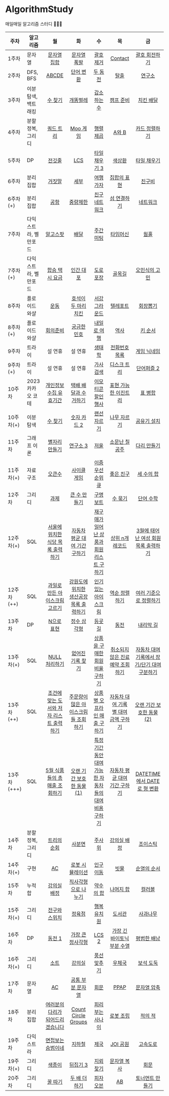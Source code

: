 # AlgorithmStudy

매일매일 알고리즘 스터디 👩‍💻🔥

| 주차        | 알고리즘             |                                                     월                                                      |                                                     화                                                     |                                                            수                                                            |                                                    목                                                    |                                                        금                                                        |
| ----------- | -------------------- | :---------------------------------------------------------------------------------------------------------: | :--------------------------------------------------------------------------------------------------------: | :----------------------------------------------------------------------------------------------------------------------: | :------------------------------------------------------------------------------------------------------: | :--------------------------------------------------------------------------------------------------------------: |
| 1주차       | 문자열               |                            [문자열 집합](https://www.acmicpc.net/problem/14425)                             |                            [문자열 폭발](https://www.acmicpc.net/problem/9935)                             |                                    [괄호 제거](https://www.acmicpc.net/problem/2800)                                     |                             [Contact](https://www.acmicpc.net/problem/1013)                              |                 [괄호 회전하기](https://school.programmers.co.kr/learn/courses/30/lessons/76502)                 |
| 2주차       | DFS, BFS             |                               [ABCDE](https://www.acmicpc.net/problem/13023)                                |                [단어 변환](https://school.programmers.co.kr/learn/courses/30/lessons/43163)                |                                     [두 동전](https://www.acmicpc.net/problem/16197)                                     |                               [탈출](https://www.acmicpc.net/problem/3055)                               |                                 [연구소](https://www.acmicpc.net/problem/14502)                                  |
| 3주차       | 이분탐색, 백트래킹   |                               [수 찾기](https://www.acmicpc.net/problem/1920)                               |                              [개똥벌레](https://www.acmicpc.net/problem/3020)                              |                                   [감소하는 수](https://www.acmicpc.net/problem/1038)                                    |                            [캠프 준비](https://www.acmicpc.net/problem/16938)                            |                                [치킨 배달](https://www.acmicpc.net/problem/15686)                                |
| 4주차       | 분할정복, 그리디     |                              [쿼드 트리](https://www.acmicpc.net/problem/1992)                              |                              [Moo 게임](https://www.acmicpc.net/problem/5904)                              |                                    [행렬 제곱](https://www.acmicpc.net/problem/10830)                                    |                              [A와 B](https://www.acmicpc.net/problem/12904)                              |                              [카드 정렬하기](https://www.acmicpc.net/problem/1715)                               |
| 5주차       | DP                   |                               [전깃줄](https://www.acmicpc.net/problem/2565)                                |                                [LCS](https://www.acmicpc.net/problem/9251)                                 |                                  [타일 채우기 3](https://www.acmicpc.net/problem/14852)                                  |                              [색상환](https://www.acmicpc.net/problem/2482)                              |                               [타일 채우기](https://www.acmicpc.net/problem/2133)                                |
| 6주차       | 분리집합             |                               [거짓말](https://www.acmicpc.net/problem/1043)                                |                               [세부](https://www.acmicpc.net/problem/13905)                                |                                    [여행 가자](https://www.acmicpc.net/problem/1976)                                     |                           [집합의 표현](https://www.acmicpc.net/problem/1717)                            |                                 [친구비](https://www.acmicpc.net/problem/16562)                                  |
| 6주차(+)    | 분리집합             |                                [공항](https://www.acmicpc.net/problem/10775)                                |                              [중량제한](https://www.acmicpc.net/problem/1939)                              |                                  [친구 네트워크](https://www.acmicpc.net/problem/4195)                                   |              [섬 연결하기](https://school.programmers.co.kr/learn/courses/30/lessons/42861)              |                   [네트워크](https://school.programmers.co.kr/learn/courses/30/lessons/43162)                    |
| 7주차       | 다익스트라, 벨만포드 |                              [알고스팟](https://www.acmicpc.net/problem/1261)                               |                  [배달](https://school.programmers.co.kr/learn/courses/30/lessons/12978)                   |                                    [주간 미팅](https://www.acmicpc.net/problem/12834)                                    |                            [타임머신](https://www.acmicpc.net/problem/11657)                             |                                   [웜홀](https://www.acmicpc.net/problem/1865)                                   |
| 7주차(+)    | 다익스트라, 벨만포드 |              [합승 택시 요금](https://school.programmers.co.kr/learn/courses/30/lessons/72413)              |                             [인간 대포](https://www.acmicpc.net/problem/10473)                             |                                    [도로 포장](https://www.acmicpc.net/problem/1162)                                     |                              [골목길](https://www.acmicpc.net/problem/1738)                              |                              [오민식의 고민](https://www.acmicpc.net/problem/1219)                               |
| 8주차       | 플로이드와샬         |                                [운동](https://www.acmicpc.net/problem/1956)                                 |                        [호석이 두 마리 치킨](https://www.acmicpc.net/problem/21278)                        |                                  [서강그라운드](https://www.acmicpc.net/problem/14938)                                   |                            [텔레포트](https://www.acmicpc.net/problem/16958)                             |                                 [회장뽑기](https://www.acmicpc.net/problem/2660)                                 |
| 8주차(+)    | 플로이드와샬         |                              [회의준비](https://www.acmicpc.net/problem/2610)                               |                            [궁금한 민호](https://www.acmicpc.net/problem/1507)                             |                                   [내일로 여행](https://www.acmicpc.net/problem/13168)                                   |                               [역사](https://www.acmicpc.net/problem/1613)                               |                                 [키 순서](https://www.acmicpc.net/problem/2458)                                  |
| 9주차       | 트라이               |                                                   설 연휴                                                   |                                                  설 연휴                                                   |                                      [생태학](https://www.acmicpc.net/problem/4358)                                      |                          [전화번호 목록](https://www.acmicpc.net/problem/5052)                           |                               [게임 닉네임](https://www.acmicpc.net/problem/16934)                               |
| 9주차(+)    | 트라이               |                                                   설 연휴                                                   |                                                  설 연휴                                                   |                       [가사 검색](https://school.programmers.co.kr/learn/courses/30/lessons/60060)                       |                           [디스크 트리](https://www.acmicpc.net/problem/7432)                            |                               [단어퍼즐 2](https://www.acmicpc.net/problem/13502)                                |
| 10주차      | 2023 카카오 코테     |         [개인정보 수집 유효기간](https://school.programmers.co.kr/learn/courses/30/lessons/150370)          |          [택배 배달과 수거하기](https://school.programmers.co.kr/learn/courses/30/lessons/150369)          |                  [이모티콘 할인행사](https://school.programmers.co.kr/learn/courses/30/lessons/150368)                   |         [표현 가능한 이진트리](https://school.programmers.co.kr/learn/courses/30/lessons/150367)         |                   [표 병합](https://school.programmers.co.kr/learn/courses/30/lessons/150366)                    |
| 10주차(+)   | 이분탐색             |                               [수 찾기](https://www.acmicpc.net/problem/1920)                               |                            [숫자 카드 2](https://www.acmicpc.net/problem/10816)                            |                                   [랜선 자르기](https://www.acmicpc.net/problem/1654)                                    |                           [나무 자르기](https://www.acmicpc.net/problem/2805)                            |                               [공유기 설치](https://www.acmicpc.net/problem/2110)                                |
| 11주차      | 그래프 이론          |                            [별자리 만들기](https://www.acmicpc.net/problem/4386)                            |                             [연구소 3](https://www.acmicpc.net/problem/17142)                              |                                      [저울](https://www.acmicpc.net/problem/10159)                                       |                          [소문난 칠공주](https://www.acmicpc.net/problem/1941)                           |                               [다리 만들기](https://www.acmicpc.net/problem/2146)                                |
| 11주차(+)   | 자료구조             |                               [오큰수](https://www.acmicpc.net/problem/17298)                               |                            [사이클 게임](https://www.acmicpc.net/problem/20040)                            |                                 [이중 우선순위 큐](https://www.acmicpc.net/problem/7662)                                 |                            [좋은 친구](https://www.acmicpc.net/problem/3078)                             |                                [세 수의 합](https://www.acmicpc.net/problem/2295)                                |
| 12주차      | 그리디               |                                [과제](https://www.acmicpc.net/problem/13904)                                |              [큰 수 만들기](https://school.programmers.co.kr/learn/courses/30/lessons/42883)               |                       [구명보트](https://school.programmers.co.kr/learn/courses/30/lessons/42885)                        |                             [수 묶기](https://www.acmicpc.net/problem/1744)                              |                                [단어 수학](https://www.acmicpc.net/problem/1339)                                 |
| 12주차(+)   | SQL                  |    [서울에 위치한 식당 목록 출력하기](https://school.programmers.co.kr/learn/courses/30/lessons/131118)     |      [자동차 평균 대여 기간 구하기](https://school.programmers.co.kr/learn/courses/30/lessons/157342)      |      [재구매가 일어난 상품과 회원 리스트 구하기](https://school.programmers.co.kr/learn/courses/30/lessons/131536)       |            [상위 n개 레코드](https://school.programmers.co.kr/learn/courses/30/lessons/59405)            |     [3월에 태어난 여성 회원 목록 출력하기](https://school.programmers.co.kr/learn/courses/30/lessons/131120)     |
| 12주차(++)  | SQL                  |      [과일로 만든 아이스크림 고르기](https://school.programmers.co.kr/learn/courses/30/lessons/133025)      | [강원도에 위치한 생산공장 목록 출력하기](https://school.programmers.co.kr/learn/courses/30/lessons/131112) |                 [인기있는 아이스크림](https://school.programmers.co.kr/learn/courses/30/lessons/133024)                  |             [역순 정렬하기](https://school.programmers.co.kr/learn/courses/30/lessons/59035)             |            [여러 기준으로 정렬하기](https://school.programmers.co.kr/learn/courses/30/lessons/59404)             |
| 13주차      | DP                   |                [N으로 표현](https://school.programmers.co.kr/learn/courses/30/lessons/42895)                |               [정수 삼각형](https://school.programmers.co.kr/learn/courses/30/lessons/43105)               |                        [등굣길](https://school.programmers.co.kr/learn/courses/30/lessons/42898)                         |                               [동전](https://www.acmicpc.net/problem/2294)                               |                                [내리막 길](https://www.acmicpc.net/problem/1520)                                 |
| 13주차(+)   | SQL                  |              [NULL 처리하기](https://school.programmers.co.kr/learn/courses/30/lessons/59410)               |            [없어진 기록 찾기](https://school.programmers.co.kr/learn/courses/30/lessons/59042)             |            [상품을 구매한 회원 비율 구하기](https://school.programmers.co.kr/learn/courses/30/lessons/131534)            |   [취소되지 않은 진료 예약 조회하기](https://school.programmers.co.kr/learn/courses/30/lessons/132204)   | [자동차 대여 기록에서 장기/단기 대여 구분하기](https://school.programmers.co.kr/learn/courses/30/lessons/151138) |
| 13주차(++)  | SQL                  | [조건에 맞는 도서와 저자 리스트 출력하기](https://school.programmers.co.kr/learn/courses/30/lessons/144854) |  [주문량이 많은 아이스크림들 조회하기](https://school.programmers.co.kr/learn/courses/30/lessons/133027)   |             [상품 별 오프라인 매출 구하기](https://school.programmers.co.kr/learn/courses/30/lessons/131533)             | [자동차 대여 기록 별 대여 금액 구하기](https://school.programmers.co.kr/learn/courses/30/lessons/151141) |           [오랜 기간 보호한 동물(2)](https://school.programmers.co.kr/learn/courses/30/lessons/59411)            |
| 13주차(+++) | SQL                  |      [5월 식품들의 총매출 조회하기](https://school.programmers.co.kr/learn/courses/30/lessons/131117)       |        [오랜 기간 보호한 동물(1)](https://school.programmers.co.kr/learn/courses/30/lessons/59044)         | [특정 기간동안 대여 가능한 자동차들의 대여비용 구하기](https://school.programmers.co.kr/learn/courses/30/lessons/157339) |     [자동차 평균 대여 기간 구하기](https://school.programmers.co.kr/learn/courses/30/lessons/157342)     |          [DATETIME에서 DATE로 형 변환](https://school.programmers.co.kr/learn/courses/30/lessons/59414)          |
| 14주차      | 분할정복, 그리디     |                             [트리의 순회](https://www.acmicpc.net/problem/2263)                             |                               [사분면](https://www.acmicpc.net/problem/1891)                               |                                      [주사위](https://www.acmicpc.net/problem/1041)                                      |                           [강의실 배정](https://www.acmicpc.net/problem/11000)                           |                   [조이스틱](https://school.programmers.co.kr/learn/courses/30/lessons/42860)                    |
| 14주차(+)   | 구현                 |                                 [AC](https://www.acmicpc.net/problem/5430)                                  |                          [로봇 시뮬레이션](https://www.acmicpc.net/problem/2174)                           |                                    [인구 이동](https://www.acmicpc.net/problem/16234)                                    |                              [빗물](https://www.acmicpc.net/problem/14719)                               |                               [순열의 순서](https://www.acmicpc.net/problem/1722)                                |
| 15주차      | 누적합               |                            [강의실 배정](https://www.acmicpc.net/problem/11000)                             |                        [직사각형으로 나누기](https://www.acmicpc.net/problem/1451)                         |                                    [약수의 합](https://www.acmicpc.net/problem/17425)                                    |                            [나머지 합](https://www.acmicpc.net/problem/10986)                            |                                 [컬러볼](https://www.acmicpc.net/problem/10800)                                  |
| 15주차(+)   | 그리디               |                            [전구와 스위치](https://www.acmicpc.net/problem/2138)                            |                               [정육점](https://www.acmicpc.net/problem/2258)                               |                                   [행복 유치원](https://www.acmicpc.net/problem/13164)                                   |                              [도서관](https://www.acmicpc.net/problem/1461)                              |                                [사과나무](https://www.acmicpc.net/problem/19539)                                 |
| 16주차      | DP                   |                               [동전 1](https://www.acmicpc.net/problem/2293)                                |                          [가장 큰 정사각형](https://www.acmicpc.net/problem/1915)                          |                                      [LCS 2](https://www.acmicpc.net/problem/9252)                                       |                   [가장 긴 바이토닉 부분 수열](https://www.acmicpc.net/problem/11054)                    |                               [평범한 배낭](https://www.acmicpc.net/problem/12865)                               |
| 16주차(+)   | 그리디               |                                [소트](https://www.acmicpc.net/problem/1083)                                 |                               [강의실](https://www.acmicpc.net/problem/1374)                               |                                   [풍선 맞추기](https://www.acmicpc.net/problem/11509)                                   |                              [우체국](https://www.acmicpc.net/problem/2141)                              |                                [보석 도둑](https://www.acmicpc.net/problem/1202)                                 |
| 17주차      | 문자열               |                                 [AC](https://www.acmicpc.net/problem/5430)                                  |                          [공통 부분 문자열](https://www.acmicpc.net/problem/5582)                          |                                      [회문](https://www.acmicpc.net/problem/17609)                                       |                              [PPAP](https://www.acmicpc.net/problem/16120)                               |                  [문자열 압축](https://school.programmers.co.kr/learn/courses/30/lessons/60057)                  |
| 18주차      | 분리집합               |                                 [여러분의 다리가 되어드리겠습니다](https://www.acmicpc.net/problem/17352)                                  |                          [Count Circle Groups](https://www.acmicpc.net/problem/10216)                          |                                      [피리 부는 사나이](https://www.acmicpc.net/problem/16724)                                       |                              [로봇 조립](https://www.acmicpc.net/problem/18116)                               |                  [적의 적](https://school.programmers.co.kr/learn/courses/30/lessons/12893)                  |
| 19주차      | 다익스트라               |                                 [면접보는 승범이네](https://www.acmicpc.net/problem/17835)                                  |                          [지하철](https://www.acmicpc.net/problem/17940)                          |                                      [제국](https://www.acmicpc.net/problem/10776)                                       |                              [JOI 공원](https://www.acmicpc.net/problem/10715)                               |                  [고속도로](https://www.acmicpc.net/problem/1884)                  |
| 19주차(+)      | 그리디               |                                 [색종이](https://www.acmicpc.net/problem/2590)                                  |                          [뒤집기 3](https://www.acmicpc.net/problem/1464)                          |                                      [지뢰찾기](https://www.acmicpc.net/problem/9082)                                       |                              [문자열 복사](https://www.acmicpc.net/problem/2195)                               |                  [회문](https://www.acmicpc.net/problem/17609)                  |
| 20주차      | 그리디               |                                 [꿀 따기](https://www.acmicpc.net/problem/21758)                                  |                          [두 배 더하기](https://www.acmicpc.net/problem/12931)                          |                                      [피자 오븐](https://www.acmicpc.net/problem/19940)                                       |                              [AB](https://www.acmicpc.net/problem/12970)                               |                  [토너먼트 만들기](https://www.acmicpc.net/problem/2262)                  |
